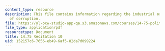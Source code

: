```yaml
---
content_type: resource
description: This file contains information regarding the industrial organization
  of corruption.
file: https://ol-ocw-studio-app-qa.s3.amazonaws.com/courses/14-75-political-economy-and-economic-development-fall-2012/152157c67656eb496af582da7d099224_MIT14_75F12_Recitation10.pdf
file_type: application/pdf
resourcetype: Document
title: 14.75 Recitation 10
uid: 152157c6-7656-eb49-6af5-82da7d099224
---
```

